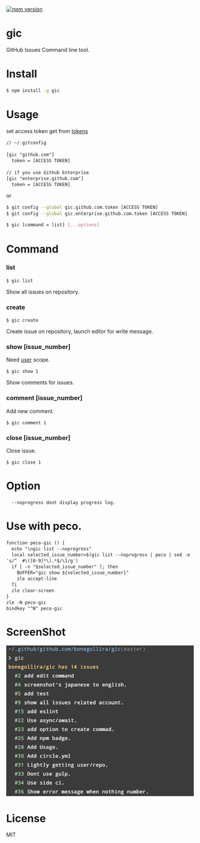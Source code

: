 [![npm version](https://badge.fury.io/js/gic.svg)](https://badge.fury.io/js/gic)

# gic
GitHub Issues Command line tool.

# Install

```sh
$ npm install -g gic
```

# Usage

set access token get from [tokens](https://github.com/settings/tokens)

```
// ~/.gitconfig

[gic "github.com"]
  token = [ACCESS TOKEN]

// if you use Github Enterprise
[gic "enterprise.github.com"]
  token = [ACCESS TOKEN]
```

or

```sh
$ git config --global gic.github.com.token [ACCESS TOKEN]
$ git config --global gic.enterprise.github.com.token [ACCESS TOKEN]
```

```sh
$ gic [command = list] [...options]
```

# Command

### list

```
$ gic list
```

Show all issues on repository.

### create

```
$ gic create
```

Create issue on repository, launch editor for write message.

### show [issue_number]

Need [user](https://developer.github.com/v3/oauth/#scopes) scope.

```
$ gic show 1
```

Show comments for issues.

### comment [issue_number]

Add new comment.

```
$ gic comment 1
```

### close [issue_number]

Close issue.

```
$ gic close 1
```

# Option

```
  --noprogress dont display progress log.
```


# Use with peco.

```
function peco-gic () {
  echo "\ngic list --noprogress"
  local selected_issue_number=$(gic list --noprogress | peco | sed -e 's/^  #\([0-9]*\).*$/\1/g')
  if [ -n "$selected_issue_number" ]; then
    BUFFER="gic show ${selected_issue_number}"
    zle accept-line
  fi
  zle clear-screen
}
zle -N peco-gic
bindkey "^N" peco-gic
```

# ScreenShot

![ScreenShot](screenshot.png)

# License

MIT
